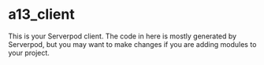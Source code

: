 # a13_client

This is your Serverpod client. The code in here is mostly generated by
Serverpod, but you may want to make changes if you are adding modules to your
project.
